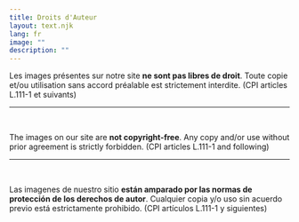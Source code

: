 ```yaml
---
title: Droits d'Auteur
layout: text.njk
lang: fr
image: ""
description: ""
---
```

Les images présentes sur notre site **ne sont pas libres de droit**. Toute copie et/ou utilisation sans accord préalable est strictement interdite. (CPI articles L.111-1 et suivants)  
<!--**LA CONTREFAÇON EST UN DÉLIT. MERCI DE RESPECTER MES DROITS D'AUTEUR OU CEUX DES PERSONNES DONT JE FIGURE LE TRAVAIL.**  -->

<!-- Pour les Tirages d'Art (Edition Limitée), Certifiés, Signés par l'Artiste, veuillez contacter pcagalleryart.com Alicante, Espagne / France. pcagalleryart@gmail.com   -->

---------------------------------

&nbsp;

The images on our site are **not copyright-free**. Any copy and/or use without prior agreement is strictly forbidden. (CPI articles L.111-1 and following)  
<!--**COUNTERFEITING IS A CRIME. PLEASE RESPECT MY COPYRIGHTS OR THOSE OF THE PEOPLE WHOSE WORK I FEATURE.**  -->

<!-- For Art Prints (Limited Edition), Certified, Signed by the Artist, please contact pcagalleryart.com Alicante, Spain / France. pcagalleryart@gmail.com   -->


-------------------------------

&nbsp;

Las imagenes de nuestro sitio **están amparado por las normas de protección de los derechos de autor**. Cualquier copia y/o uso sin acuerdo previo está estrictamente prohibido. (CPI artículos L.111-1 y siguientes)  
<!--**LA FALSIFICACIÓN ES UN CRIMEN. POR FAVOR, RESPETEN MIS DERECHOS DE AUTOR O LOS DE LAS PERSONAS CUYO TRABAJO PRESENTO.**  -->

<!-- Para Impresiones de Arte (Edición Limitada), Certificadas, Firmadas por el Artista, por favor contacte pcagalleryart.com Alicante, España / Francia. pcagalleryart@gmail.com   -->
